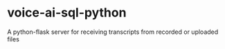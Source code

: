# voice-ai-sql-python
A python-flask server for receiving transcripts from recorded or uploaded files
